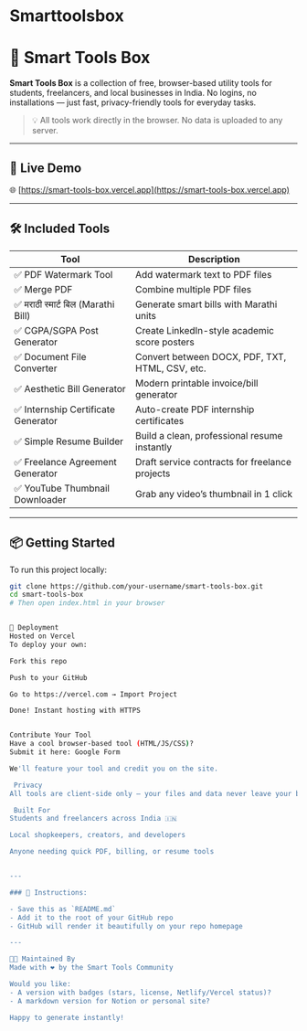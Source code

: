# Smarttoolsbox
# 🧰 Smart Tools Box

**Smart Tools Box** is a collection of free, browser-based utility tools for students, freelancers, and local businesses in India. No logins, no installations — just fast, privacy-friendly tools for everyday tasks.

> 💡 All tools work directly in the browser. No data is uploaded to any server.

---

## 🔗 Live Demo

🌐 [https://smart-tools-box.vercel.app](https://smart-tools-box.vercel.app)

---

## 🛠️ Included Tools

| Tool                              | Description                                       |
|-----------------------------------|---------------------------------------------------|
| ✅ PDF Watermark Tool             | Add watermark text to PDF files                  |
| ✅ Merge PDF                      | Combine multiple PDF files                       |
| ✅ मराठी स्मार्ट बिल (Marathi Bill) | Generate smart bills with Marathi units          |
| ✅ CGPA/SGPA Post Generator       | Create LinkedIn-style academic score posters     |
| ✅ Document File Converter        | Convert between DOCX, PDF, TXT, HTML, CSV, etc.  |
| ✅ Aesthetic Bill Generator       | Modern printable invoice/bill generator          |
| ✅ Internship Certificate Generator | Auto-create PDF internship certificates         |
| ✅ Simple Resume Builder          | Build a clean, professional resume instantly     |
| ✅ Freelance Agreement Generator  | Draft service contracts for freelance projects   |
| ✅ YouTube Thumbnail Downloader   | Grab any video’s thumbnail in 1 click            |

---

## 📦 Getting Started

To run this project locally:

```bash
git clone https://github.com/your-username/smart-tools-box.git
cd smart-tools-box
# Then open index.html in your browser


🚀 Deployment
Hosted on Vercel
To deploy your own:

Fork this repo

Push to your GitHub

Go to https://vercel.com → Import Project

Done! Instant hosting with HTTPS


Contribute Your Tool
Have a cool browser-based tool (HTML/JS/CSS)?
Submit it here: Google Form

We'll feature your tool and credit you on the site.

 Privacy
All tools are client-side only — your files and data never leave your browser.

 Built For
Students and freelancers across India 🇮🇳

Local shopkeepers, creators, and developers

Anyone needing quick PDF, billing, or resume tools


---

### 📌 Instructions:

- Save this as `README.md`
- Add it to the root of your GitHub repo
- GitHub will render it beautifully on your repo homepage

---

👨‍💻 Maintained By
Made with ❤️ by the Smart Tools Community

Would you like:
- A version with badges (stars, license, Netlify/Vercel status)?
- A markdown version for Notion or personal site?

Happy to generate instantly!
